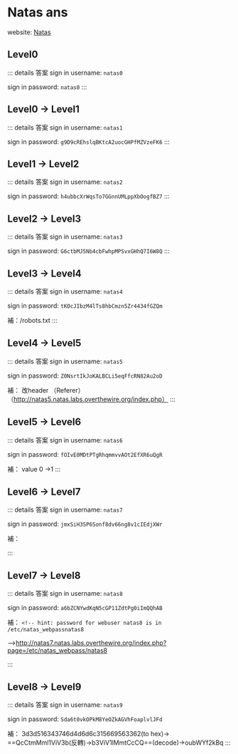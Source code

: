 # Natas ans
website: [Natas](https://overthewire.org/wargames/natas/)

## Level0 
::: details 答案
sign in username: `natas0`

sign in password: `natas0`
:::

## Level0 -> Level1 
::: details 答案
sign in username: `natas1`

sign in password: `g9D9cREhslqBKtcA2uocGHPfMZVzeFK6`
:::

## Level1 -> Level2
::: details 答案
sign in username: `natas2`

sign in password: `h4ubbcXrWqsTo7GGnnUMLppXbOogfBZ7`
:::

## Level2 -> Level3
::: details 答案
sign in username: `natas3`

sign in password: `G6ctbMJ5Nb4cbFwhpMPSvxGHhQ7I6W8Q`
:::

## Level3 -> Level4
::: details 答案
sign in username: `natas4`

sign in password: `tKOcJIbzM4lTs8hbCmzn5Zr4434fGZQm`

補：/robots.txt
:::

## Level4 -> Level5
::: details 答案
sign in username: `natas5`

sign in password: `Z0NsrtIkJoKALBCLi5eqFfcRN82Au2oD`

補： 改header   （Referer） （http://natas5.natas.labs.overthewire.org/index.php）
:::

## Level5 -> Level6 
::: details 答案
sign in username: `natas6`

sign in password: `fOIvE0MDtPTgRhqmmvvAOt2EfXR6uQgR`

補： value 0 ->1
:::

## Level6 -> Level7
::: details 答案
sign in username: `natas7`

sign in password: `jmxSiH3SP6Sonf8dv66ng8v1cIEdjXWr`

補：
 <?
$secret = "FOEIUWGHFEEUHOFUOIU";
?>
:::

## Level7 -> Level8
::: details 答案
sign in username: `natas8`

sign in password: `a6bZCNYwdKqN5cGP11ZdtPg0iImQQhAB`

補： ```<!-- hint: password for webuser natas8 is in /etc/natas_webpassnatas8 ```

-->http://natas7.natas.labs.overthewire.org/index.php?page=/etc/natas_webpass/natas8

:::

## Level8 -> Level9
::: details 答案
sign in username: `natas9`

sign in password: `Sda6t0vkOPkM8YeOZkAGVhFoaplvlJFd`

補： 3d3d516343746d4d6d6c315669563362(to hex)-> ==QcCtmMml1ViV3b(反轉)->b3ViV1lMmtCcCQ==(decode)->oubWYf2kBq
:::